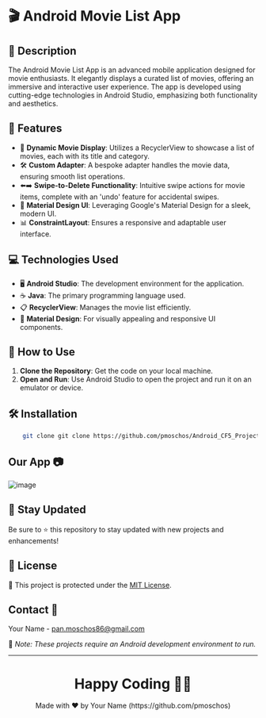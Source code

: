 # 🎬 Android Movie List App

## 📝 Description
The Android Movie List App is an advanced mobile application designed for movie enthusiasts. It elegantly displays a curated list of movies, offering an immersive and interactive user experience. The app is developed using cutting-edge technologies in Android Studio, emphasizing both functionality and aesthetics.

## 🌟 Features
- 🎥 **Dynamic Movie Display**: Utilizes a RecyclerView to showcase a list of movies, each with its title and category.
- 🛠 **Custom Adapter**: A bespoke adapter handles the movie data, ensuring smooth list operations.
- ⬅️➡️ **Swipe-to-Delete Functionality**: Intuitive swipe actions for movie items, complete with an 'undo' feature for accidental swipes.
- 📱 **Material Design UI**: Leveraging Google's Material Design for a sleek, modern UI.
- 📊 **ConstraintLayout**: Ensures a responsive and adaptable user interface.

## 💻 Technologies Used
- 🖥️ **Android Studio**: The development environment for the application.
- ☕ **Java**: The primary programming language used.
- 📋 **RecyclerView**: Manages the movie list efficiently.
- 🎨 **Material Design**: For visually appealing and responsive UI components.

## 🚀 How to Use
1. **Clone the Repository**: Get the code on your local machine.
2. **Open and Run**: Use Android Studio to open the project and run it on an emulator or device.

## 🛠 Installation
```bash
	git clone git clone https://github.com/pmoschos/Android_CF5_Projects
```

## Our App 📷
![image](https://github.com/pmoschos/CardViewProject001/assets/133533759/f7a4db89-02cb-4da3-9e66-6938a5e83e16)


## 📢 Stay Updated
Be sure to ⭐ this repository to stay updated with new projects and enhancements!

## 📄 License
🔐 This project is protected under the [MIT License](https://mit-license.org/).

## Contact 📧
Your Name - pan.moschos86@gmail.com

🔗 *Note: These projects require an Android development environment to run.*

---
<h1 align=center>Happy Coding 👨‍💻 </h1>

<p align="center">
  Made with ❤️ by Your Name (https://github.com/pmoschos)
</p>

